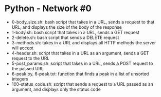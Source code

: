 # Python - Network #0
* 0-body_size.sh: bash script that takes in a URL, sends a request to that URL, and displays the size of the body of the response
* 1-body.sh: bash script that takes in a URL, sends a GET request
* 2-delete.sh: bash script that sends a DELETE request
* 3-methods.sh: takes in a URL and displays all HTTP methods the server will accept
* 4-header.sh: script that takes in a URL as an argument, sends a GET request to the URL
* 5-post_params.sh:  script that takes in a URL, sends a POST request to the passed URL
* 6-peak.py, 6-peak.txt: function that finds a peak in a list of unsorted integers
* 100-status_code.sh: script that sends a request to a URL passed as an argument, and displays only the status code

